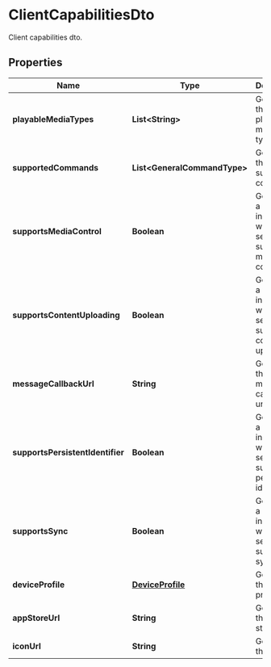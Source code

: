 

# ClientCapabilitiesDto

Client capabilities dto.

## Properties

| Name | Type | Description | Notes |
|------------ | ------------- | ------------- | -------------|
|**playableMediaTypes** | **List&lt;String&gt;** | Gets or sets the list of playable media types. |  [optional] |
|**supportedCommands** | **List&lt;GeneralCommandType&gt;** | Gets or sets the list of supported commands. |  [optional] |
|**supportsMediaControl** | **Boolean** | Gets or sets a value indicating whether session supports media control. |  [optional] |
|**supportsContentUploading** | **Boolean** | Gets or sets a value indicating whether session supports content uploading. |  [optional] |
|**messageCallbackUrl** | **String** | Gets or sets the message callback url. |  [optional] |
|**supportsPersistentIdentifier** | **Boolean** | Gets or sets a value indicating whether session supports a persistent identifier. |  [optional] |
|**supportsSync** | **Boolean** | Gets or sets a value indicating whether session supports sync. |  [optional] |
|**deviceProfile** | [**DeviceProfile**](DeviceProfile.md) | Gets or sets the device profile. |  [optional] |
|**appStoreUrl** | **String** | Gets or sets the app store url. |  [optional] |
|**iconUrl** | **String** | Gets or sets the icon url. |  [optional] |



